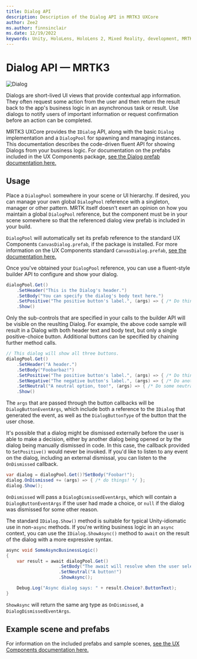 ```yaml
---
title: Dialog API
description: Description of the Dialog API in MRTK3 UXCore
author: Zee2
ms.author: finnsinclair
ms.date: 12/19/2022
keywords: Unity, HoloLens, HoloLens 2, Mixed Reality, development, MRTK, MRTK3, Dialog, UI
---
```


# Dialog API &#8212; MRTK3

![Dialog](../../../mrtk3-overview/images/UXBuildingBlocks/MRTK_UX_v3_Dialog.png)

Dialogs are short-lived UI views that provide contextual app information. They often request some action from the user and then return the result back to the app's business logic in an asynchronous task or result. Use dialogs to notify users of important information or request confirmation before an action can be completed.

MRTK3 UXCore provides the `IDialog` API, along with the basic `Dialog` implementation and a `DialogPool` for spawning and managing instances. This documentation describes the code-driven fluent API for showing Dialogs from your business logic. For documentation on the prefabs included in the UX Components package, [see the Dialog prefab documentation here.](../../../mrtk3-uxcomponents/packages/uxcomponents/dialog.md)

## Usage

Place a `DialogPool` somewhere in your scene or UI hierarchy. If desired, you can manage your own global `DialogPool` reference with a singleton, manager or other pattern. MRTK itself doesn't exert an opinion on how you maintain a global `DialogPool` reference, but the component must be in your scene somewhere so that the referenced dialog view prefab is included in your build.

`DialogPool` will automatically set its prefab reference to the standard UX Components `CanvasDialog.prefab`, if the package is installed. For more information on the UX Components standard `CanvasDialog.prefab`, [see the documentation here.](../../../mrtk3-uxcomponents/packages/uxcomponents/dialog.md)

Once you've obtained your `DialogPool` reference, you can use a fluent-style builder API to configure and show your dialog.

```csharp
dialogPool.Get()
    .SetHeader("This is the Dialog's header.")
    .SetBody("You can specify the dialog's body text here.")
    .SetPositive("The positive button's label.", (args) => { /* Do thing! */ })
    .Show()
```

Only the sub-controls that are specified in your calls to the builder API will be visible on the reuslting Dialog. For example, the above code sample will result in a Dialog with both header text and body text, but only a single positive-choice button. Additional buttons can be specified by chaining further method calls.

```csharp
// This dialog will show all three buttons.
dialogPool.Get()
    .SetHeader("A header.")
    .SetBody("Foobarbaz!")
    .SetPositive("The positive button's label.", (args) => { /* Do thing! */ })
    .SetNegative("The negative button's label.", (args) => { /* Do another thing! */ })
    .SetNeutral("A neutral option, too!", (args) => { /* Do some neutral thing. */ })
    .Show()
```

The `args` that are passed through the button callbacks will be `DialogButtonEventArgs`, which include both a reference to the `IDialog` that generated the event, as well as the `DialogButtonType` of the button that the user chose.

It's possible that a dialog might be dismissed externally before the user is able to make a decision, either by another dialog being opened or by the dialog being manually dismissed in code. In this case, the callback provided to `SetPositive()` would never be invoked. If you'd like to listen to any event on the dialog, including an external dismissal, you can listen to the `OnDismissed` callback.

```csharp
var dialog = dialogPool.Get()?SetBody("Foobar!");
dialog.OnDismissed += (args) => { /* do things! */ };
dialog.Show();
```

`OnDismissed` will pass a `DialogDismissedEventArgs`, which will contain a `DialogButtonEventArgs` if the user had made a choice, or `null` if the dialog was dismissed for some other reason.

The standard `IDialog.Show()` method is suitable for typical Unity-idiomatic use in non-`async` methods. If you're writing business logic in an `async` context, you can use the `IDialog.ShowAsync()` method to `await` on the result of the dialog with a more expressive syntax.

```csharp
async void SomeAsyncBusinessLogic()
{
    var result = await dialogPool.Get()
                    .SetBody("The await will resolve when the user selects the option.")
                    .SetNeutral("A button!")
                    .ShowAsync();

    Debug.Log("Async dialog says: " + result.Choice?.ButtonText);
}
```

`ShowAsync` will return the same arg type as `OnDismissed`, a `DialogDismissedEventArgs`.

## Example scene and prefabs

For information on the included prefabs and sample scenes, [see the UX Components documentation here.](../../../mrtk3-uxcomponents/packages/uxcomponents/dialog.md)
